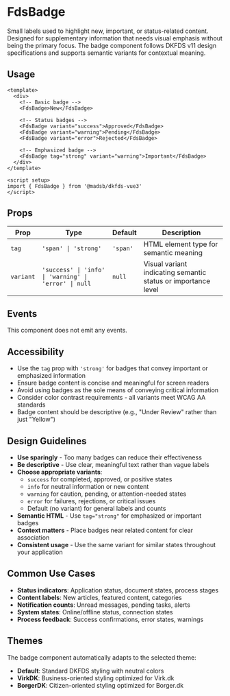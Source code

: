# FdsBadge

Small labels used to highlight new, important, or status-related content. Designed for supplementary information that needs visual emphasis without being the primary focus. The badge component follows DKFDS v11 design specifications and supports semantic variants for contextual meaning.

## Usage

```vue
<template>
  <div>
    <!-- Basic badge -->
    <FdsBadge>New</FdsBadge>

    <!-- Status badges -->
    <FdsBadge variant="success">Approved</FdsBadge>
    <FdsBadge variant="warning">Pending</FdsBadge>
    <FdsBadge variant="error">Rejected</FdsBadge>

    <!-- Emphasized badge -->
    <FdsBadge tag="strong" variant="warning">Important</FdsBadge>
  </div>
</template>

<script setup>
import { FdsBadge } from '@madsb/dkfds-vue3'
</script>
```

## Props

| Prop      | Type                                           | Default | Description                                                    |
| --------- | ---------------------------------------------- | ------- | -------------------------------------------------------------- |
| `tag`     | `'span' \| 'strong'`                          | `'span'` | HTML element type for semantic meaning                         |
| `variant` | `'success' \| 'info' \| 'warning' \| 'error' \| null` | `null`   | Visual variant indicating semantic status or importance level  |

## Events

This component does not emit any events.

## Accessibility

- Use the `tag` prop with `'strong'` for badges that convey important or emphasized information
- Ensure badge content is concise and meaningful for screen readers
- Avoid using badges as the sole means of conveying critical information
- Consider color contrast requirements - all variants meet WCAG AA standards
- Badge content should be descriptive (e.g., "Under Review" rather than just "Yellow")

## Design Guidelines

- **Use sparingly** - Too many badges can reduce their effectiveness
- **Be descriptive** - Use clear, meaningful text rather than vague labels
- **Choose appropriate variants**:
  - `success` for completed, approved, or positive states
  - `info` for neutral information or new content
  - `warning` for caution, pending, or attention-needed states
  - `error` for failures, rejections, or critical issues
  - Default (no variant) for general labels and counts
- **Semantic HTML** - Use `tag="strong"` for emphasized or important badges
- **Context matters** - Place badges near related content for clear association
- **Consistent usage** - Use the same variant for similar states throughout your application

## Common Use Cases

- **Status indicators**: Application status, document states, process stages
- **Content labels**: New articles, featured content, categories
- **Notification counts**: Unread messages, pending tasks, alerts
- **System states**: Online/offline status, connection states
- **Process feedback**: Success confirmations, error states, warnings

## Themes

The badge component automatically adapts to the selected theme:
- **Default**: Standard DKFDS styling with neutral colors
- **VirkDK**: Business-oriented styling optimized for Virk.dk
- **BorgerDK**: Citizen-oriented styling optimized for Borger.dk
